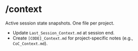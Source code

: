 <!-- status: stub; target: 150+ words -->
<!-- status: stub; target: 150+ words -->
<!-- status: stub; target: 150+ words -->
<!-- status: stub; target: 150+ words -->
<!-- status: stub; target: 150+ words -->
<!-- status: stub; target: 150+ words -->
<!-- status: stub; target: 150+ words -->
# /context
Active session state snapshots. One file per project.
- Update `Last_Session_Context.md` at session end.
- Create `[CODE]_Context.md` for project-specific notes (e.g., `CoC_Context.md`).








